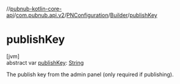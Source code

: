 //[pubnub-kotlin-core-api](../../../../index.md)/[com.pubnub.api.v2](../../index.md)/[PNConfiguration](../index.md)/[Builder](index.md)/[publishKey](publish-key.md)

# publishKey

[jvm]\
abstract var [publishKey](publish-key.md): [String](https://kotlinlang.org/api/latest/jvm/stdlib/kotlin-stdlib/kotlin/-string/index.html)

The publish key from the admin panel (only required if publishing).
